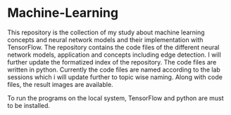 # Machine-Learning
This repository is the collection of my study about machine learning concepts and neural network models and their implementation with TensorFlow. The repository contains the code files of the different neural network models, application and concepts including edge detection. I will further update the formatized index of the repository.
The code files are written in python. Currently the code files are named according to the lab sessions which i will update further to topic wise naming.
Along with code files, the result images are available.

To run the programs on the local system, TensorFlow and python are must to be installed.
